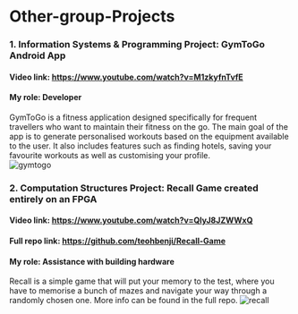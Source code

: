 # Other-group-Projects <br/>

### 1. Information Systems & Programming Project: GymToGo Android App <br/>
#### Video link: https://www.youtube.com/watch?v=M1zkyfnTvfE <br/>
#### My role: Developer <br/>
GymToGo is a fitness application designed specifically for frequent travellers who want to maintain their fitness on the go. The main goal of the app is to generate personalised workouts based on the equipment available to the user. It also includes features such as finding hotels, saving your favourite workouts as well as customising your profile. <br/>
![gymtogo](https://github.com/scadettt/Other-Group-Projects/assets/158037754/5cb6c691-d67c-4ff3-9b00-37891f0bfd03)


### 2. Computation Structures Project: Recall Game created entirely on an FPGA <br/>
#### Video link: https://www.youtube.com/watch?v=QIyJ8JZWWxQ <br/>
#### Full repo link: https://github.com/teohbenji/Recall-Game
#### My role: Assistance with building hardware <br/>
Recall is a simple game that will put your memory to the test, where you have to memorise a bunch of mazes and navigate your way through a randomly chosen one. More info can be found in the full repo.
![recall](https://github.com/scadettt/Other-Group-Projects/assets/158037754/9cc10b79-911a-4da0-841c-1fad61f39027)
